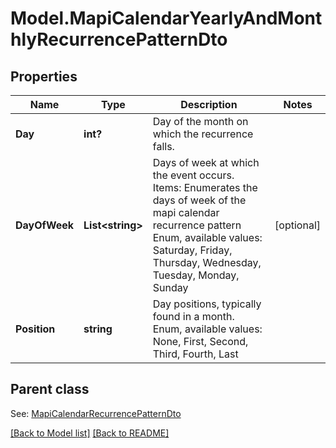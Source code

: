 # Model.MapiCalendarYearlyAndMonthlyRecurrencePatternDto
## Properties
Name | Type | Description | Notes
------------ | ------------- | ------------- | -------------
**Day** | **int?** | Day of the month on which the recurrence falls.              | 
**DayOfWeek** | **List&lt;string&gt;** | Days of week at which the event occurs.              Items: Enumerates the days of week of the mapi calendar recurrence pattern Enum, available values: Saturday, Friday, Thursday, Wednesday, Tuesday, Monday, Sunday | [optional] 
**Position** | **string** | Day positions, typically found in a month. Enum, available values: None, First, Second, Third, Fourth, Last | 

## Parent class

See: [MapiCalendarRecurrencePatternDto](MapiCalendarRecurrencePatternDto.md)

[[Back to Model list]](Models.doc) [[Back to README]](README.md)


